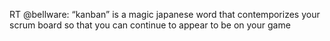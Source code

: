 <!--
id: 283889984
link: http://kevinisom.info/post/283889984/rt-bellware-kanban-is-a-magic-japanese-word
slug: rt-bellware-kanban-is-a-magic-japanese-word
date: Tue Dec 15 2009 14:05:46 GMT+1300 (NZDT)
raw: {"blog_name":"kevinisom","id":283889984,"post_url":"http://kevinisom.info/post/283889984/rt-bellware-kanban-is-a-magic-japanese-word","slug":"rt-bellware-kanban-is-a-magic-japanese-word","type":"text","date":"2009-12-15 01:05:46 GMT","timestamp":1260839146,"state":"published","format":"html","reblog_key":"64DUT6u1","tags":[],"short_url":"http://tmblr.co/Zw68YyGwz50","highlighted":[],"feed_item":"http://twitter.com/kev_nz/statuses/6678068124","from_feed_id":"650289","note_count":0,"title":null,"body":"<p>RT @bellware: &#8220;kanban&#8221; is a magic japanese word that contemporizes your scrum board so that you can continue to appear to be on your game</p>"}
publish: 2009-12-015
tags: 
title: null
-->


RT @bellware: “kanban” is a magic japanese word that contemporizes your
scrum board so that you can continue to appear to be on your game


